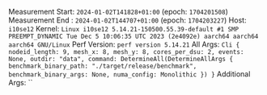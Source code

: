Measurement Start: `2024-01-02T141828+01:00` (epoch: `1704201508`)
Measurement End  : `2024-01-02T144707+01:00` (epoch: `1704203227`)
Host: `i10se12`
Kernel: `Linux i10se12 5.14.21-150500.55.39-default #1 SMP PREEMPT_DYNAMIC Tue Dec 5 10:06:35 UTC 2023 (2e4092e) aarch64 aarch64 aarch64 GNU/Linux`
Perf Version: `perf version 5.14.21`
All Args: `Cli { nodeid_length: 9, mesh_x: 8, mesh_y: 8, cores_per_dsu: 2, events: None, outdir: "data", command: DetermineAll(DetermineAllArgs { benchmark_binary_path: "./target/release/benchmark", benchmark_binary_args: None, numa_config: Monolithic }) }`
Additional Args: ``
